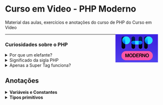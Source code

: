 
# Curso em Video - PHP Moderno


Material das aulas, exercícios e anotações do curso de PHP do Curso em Vídeo

<img src="imgs/phpmoderno_icon.jpg" width=140px align="right">


---


### Curiosidades sobre o PHP

<details>
    <summary>Por que um elefante?</summary>
    <br>
    Pois <a href="https://www.instagram.com/vincentpontier/"">Vincent</a> (criador do mascote), achou que as letras da sigla PHP, olhadas de um certo ângulo, parecia um elefante.
    <br>
    <img src="imgs/elephpant.png" width="130px">
</details>

<details>
    <summary>Significado da sigla PHP</summary>
    <br>
    <b>P</b>HP <b>H</b>ypertext <b>P</b>reprocessor.
</details>


<details>
    <summary>Apenas a Super Tag funciona?</summary>
    <br>

Não! no PHP existe outras 4 formas de colocar um código PHP dentro do HTML, além da forma mais comum, sendo a Super tag (`<?php ?>`). Entretanto, é recomendado utilizar a Super tag.



| Nome            | Código                              | Como utilizar                                                                  |
|  ---            | ---                                 | ---                                                                            |
| Short open tag  | `<? ?>`                             | Precisa habilitar *"short_open-tag"* no `php.ini`                              |
| Short open tag  | `<?= ?>`                            | Habilitada da mesma forma do item acima e **substitui o comando `echo`**       |
| Asp tags        | `<% %>`                             | Precisa habilitar *"asp_tags"* no `php.ini` e utilizar a versão **PHP <= 5.6** |
| Marca de script | `<script language="php"> </script>` | Apenas para **PHP <= 5.6.40**                                                  |

</details>
<!-- Curiosidades sobre o PHP -->



## Anotações
<details>
    <summary>
    <b>Variáveis e Constantes</b>
    </summary>

As variáveis e constantes são espaços na memória, onde podemos armazenar valores e consulta-los quando quisermos. Porém, os valores nas `variáveis podem variar`, e os valores nas `constantes não variam`.

| Como declarar | Exemplo                 |
| ---           | ---                     |
| `$nome`       | `$nome = 'Henrique'`    |
| `const PAIS`  | `const PAIS = 'Brasil'` |

*Obs: o nome das variáveis e constantes podem contem acentos, embora não seja uma boa prática.*

#### Regras para nomes indentificadores

1. Variáveis sempre começam com o **símbolo `$`**.
2. O segundo carácter (após o `$`) pode ser **letra** ou **símbolo**.
3. O terceiro pode ser **[a-z]**, **[A-Z]**, **[0-9]** e **[_]**.
4. Aceita caracteres da tabela **ASCII** a partir de **128**.
5. Aceita caracteres acentuados como **á**, **õ**, **ç**.
6. A linguagem é **case sensitive** em relação aos nomes.
7. Nomes especiais (indentificadores reservados) como o `$this` não podem ser usados.

#### Recomendações para dar nomes 

1. Tente dar nomes **claros** e de **fácil** identificação
1. Evite nomes muito **curtos** ou **longos**
1. Defina um **padrão** e siga em todo o projeto
1. Para **variáveis**, dê preferência a letras **minúsculas**
1. Para **constantes**, dê preferências a letras **maiúsculas**
1. Use **camelCase** para métodos e atributos
1. Use **SNAKE_CASE** para nomear constantes
</details>


<details>
    <summary><b>Tipos primitivos</b></summary>

#### Tipos primitivos escalares

| Nome da variável | Valor | Tipo                                                              | Definição                                                                                                     |
| ---              | ---   | ---                                                               | ---                                                                                                           |
| `$Silva`         | Silva | **String**                                                        | Sequência de letras, números e símbolos, sempre representadas entre aspas                                     |
| `$idade`         | 34    | **Int** ou **integer**                                            | Um valor numérico Inteiro, aquele que vem sem a parte decimal.                                                |
| `$peso`          | 85.9  | **Float**, **double** ou **real**. *Real* apenas no *PHP < 7.4*   | Um valor numérico Real, que vem com a parte decimal, depois do ponto flutuante.                               |
| `$casado`        | true  | **Bool** ou **boolean**                                           | Um valor lógico ou Booleano, que aceita apenas os valores verdadeiro ou falso (**true** ou **false**).        |


#### > 10 Exemplos 

| Valor     | Resposta   |
| ---       | ---        |
| `"RJ"`    | `string`   |
| `3.1415 ` | `float`    |
| `17`      | `int`      |
| `true`    | `bool`     |
| `""`      | `atring`   |
| `-19`     | `int`      |
| `"fase"`  | `"string"` |
| `0x1A`    | `int`      | 
| `3e2`     | `float`    |
| `"1024"`  | `string`   |

**Obs:**
- hexadecimal: 0x
- Binário: 0b
- Octal: 0o

</details>

<!-- <details>
    <summary><b></b></summary>


</details> -->

<!-- Anotações -->